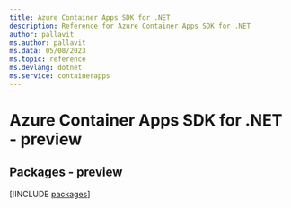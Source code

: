 ```yaml
---
title: Azure Container Apps SDK for .NET
description: Reference for Azure Container Apps SDK for .NET
author: pallavit
ms.author: pallavit
ms.data: 05/08/2023
ms.topic: reference
ms.devlang: dotnet
ms.service: containerapps
---
```

# Azure Container Apps SDK for .NET - preview
## Packages - preview
[!INCLUDE [packages](container-apps-index.md)]